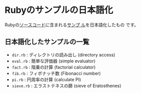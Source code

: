 Rubyのサンプルの日本語化
========================

Rubyの[ソースコード](https://github.com/ruby/ruby)に含まれる[サンプ
ル](https://github.com/ruby/ruby/tree/master/sample)を日本語化したもの
です。

日本語化したサンプルの一覧
--------------------------

- `dir.rb`   : ディレクトリの読み出し (directory access)
- `eval.rb`  : 簡単な評価器 (simple evaluator)
- `fact.rb`  : 階乗の計算 (factorial calculator)
- `fib.rb`   : フィボナッチ数 (Fibonacci number)
- `pi.rb`    : 円周率の計算 (calculate PI)
- `sieve.rb` : エラストテネスの篩 (sieve of Eratosthenes)
